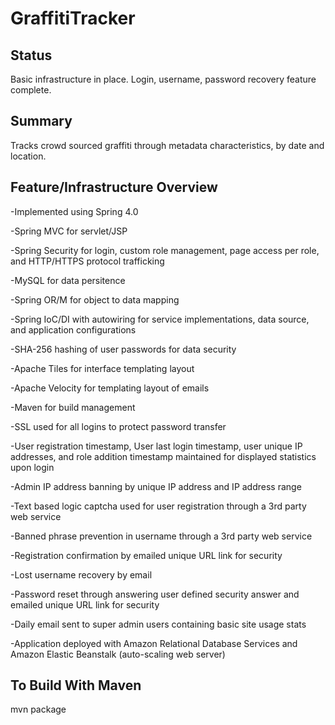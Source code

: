 GraffitiTracker
===============

Status
------
Basic infrastructure in place.  Login, username, password recovery feature complete.

Summary
-------
Tracks crowd sourced graffiti through metadata characteristics, by date and location.

Feature/Infrastructure Overview
----------------
-Implemented using Spring 4.0

-Spring MVC for servlet/JSP

-Spring Security for login, custom role management, page access per role, and HTTP/HTTPS protocol trafficking

-MySQL for data persitence

-Spring OR/M for object to data mapping

-Spring IoC/DI with autowiring for service implementations, data source, and application configurations

-SHA-256 hashing of user passwords for data security

-Apache Tiles for interface templating layout

-Apache Velocity for templating layout of emails

-Maven for build management

-SSL used for all logins to protect password transfer

-User registration timestamp, User last login timestamp, user unique IP addresses, and role addition timestamp maintained for displayed statistics upon login

-Admin IP address banning by unique IP address and IP address range

-Text based logic captcha used for user registration through a 3rd party web service

-Banned phrase prevention in username through a 3rd party web service

-Registration confirmation by emailed unique URL link for security

-Lost username recovery by email

-Password reset through answering user defined security answer and emailed unique URL link for security

-Daily email sent to super admin users containing basic site usage stats

-Application deployed with Amazon Relational Database Services and Amazon Elastic Beanstalk (auto-scaling web server)


To Build With Maven
-------------------
mvn package
